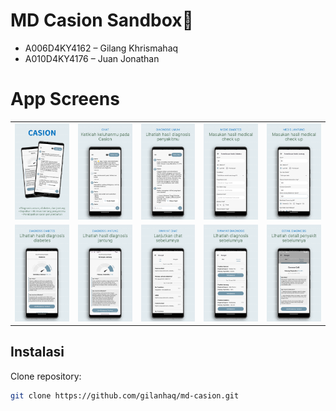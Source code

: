 # MD Casion Sandbox🥪

- A006D4KY4162 – Gilang Khrismahaq
- A010D4KY4176 – Juan Jonathan

# App Screens

<table>
  <tr>
    <td><img src="docs/01.png" alt="01" width="150"></td>
    <td><img src="docs/02.png" alt="02" width="150"></td>
    <td><img src="docs/03.png" alt="03" width="150"></td>
    <td><img src="docs/04.png" alt="04" width="150"></td>
    <td><img src="docs/05.png" alt="05" width="150"></td>
  </tr>
  <tr>
    <td><img src="docs/06.png" alt="06" width="150"></td>
    <td><img src="docs/07.png" alt="07" width="150"></td>
    <td><img src="docs/08.png" alt="08" width="150"></td>
    <td><img src="docs/09.png" alt="09" width="150"></td>
    <td><img src="docs/10.png" alt="10" width="150"></td>
  </tr>
</table>

## Instalasi

Clone repository:

```sh
git clone https://github.com/gilanhaq/md-casion.git
